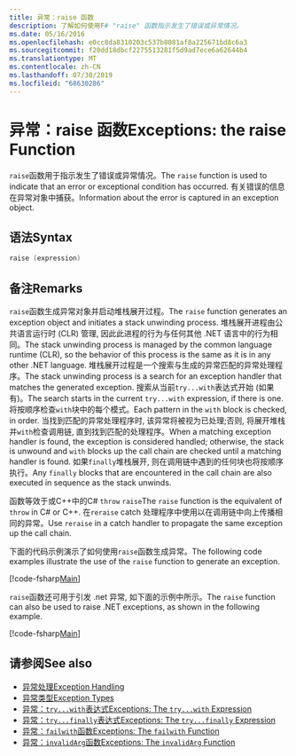 ```yaml
---
title: 异常：raise 函数
description: 了解如何使用F# "raise" 函数指示发生了错误或异常情况。
ms.date: 05/16/2016
ms.openlocfilehash: e0cc8da8310203c537b8081af8a225671bd8c6a3
ms.sourcegitcommit: f20dd18dbcf2275513281f5d9ad7ece6a62644b4
ms.translationtype: MT
ms.contentlocale: zh-CN
ms.lasthandoff: 07/30/2019
ms.locfileid: "68630286"
---
```

# <a name="exceptions-the-raise-function"></a><span data-ttu-id="14801-103">异常：raise 函数</span><span class="sxs-lookup"><span data-stu-id="14801-103">Exceptions: the raise Function</span></span>

<span data-ttu-id="14801-104">`raise`函数用于指示发生了错误或异常情况。</span><span class="sxs-lookup"><span data-stu-id="14801-104">The `raise` function is used to indicate that an error or exceptional condition has occurred.</span></span> <span data-ttu-id="14801-105">有关错误的信息在异常对象中捕获。</span><span class="sxs-lookup"><span data-stu-id="14801-105">Information about the error is captured in an exception object.</span></span>

## <a name="syntax"></a><span data-ttu-id="14801-106">语法</span><span class="sxs-lookup"><span data-stu-id="14801-106">Syntax</span></span>

```fsharp
raise (expression)
```

## <a name="remarks"></a><span data-ttu-id="14801-107">备注</span><span class="sxs-lookup"><span data-stu-id="14801-107">Remarks</span></span>

<span data-ttu-id="14801-108">`raise`函数生成异常对象并启动堆栈展开过程。</span><span class="sxs-lookup"><span data-stu-id="14801-108">The `raise` function generates an exception object and initiates a stack unwinding process.</span></span> <span data-ttu-id="14801-109">堆栈展开进程由公共语言运行时 (CLR) 管理, 因此此进程的行为与任何其他 .NET 语言中的行为相同。</span><span class="sxs-lookup"><span data-stu-id="14801-109">The stack unwinding process is managed by the common language runtime (CLR), so the behavior of this process is the same as it is in any other .NET language.</span></span> <span data-ttu-id="14801-110">堆栈展开过程是一个搜索与生成的异常匹配的异常处理程序。</span><span class="sxs-lookup"><span data-stu-id="14801-110">The stack unwinding process is a search for an exception handler that matches the generated exception.</span></span> <span data-ttu-id="14801-111">搜索从当前`try...with`表达式开始 (如果有)。</span><span class="sxs-lookup"><span data-stu-id="14801-111">The search starts in the current `try...with` expression, if there is one.</span></span> <span data-ttu-id="14801-112">将按顺序检查`with`块中的每个模式。</span><span class="sxs-lookup"><span data-stu-id="14801-112">Each pattern in the `with` block is checked, in order.</span></span> <span data-ttu-id="14801-113">当找到匹配的异常处理程序时, 该异常将被视为已处理;否则, 将展开堆栈并`with`检查调用链, 直到找到匹配的处理程序。</span><span class="sxs-lookup"><span data-stu-id="14801-113">When a matching exception handler is found, the exception is considered handled; otherwise, the stack is unwound and `with` blocks up the call chain are checked until a matching handler is found.</span></span> <span data-ttu-id="14801-114">如果`finally`堆栈展开, 则在调用链中遇到的任何块也将按顺序执行。</span><span class="sxs-lookup"><span data-stu-id="14801-114">Any `finally` blocks that are encountered in the call chain are also executed in sequence as the stack unwinds.</span></span>

<span data-ttu-id="14801-115">函数等效于或C++中的C# `throw` `raise`</span><span class="sxs-lookup"><span data-stu-id="14801-115">The `raise` function is the equivalent of `throw` in C# or C++.</span></span> <span data-ttu-id="14801-116">在`reraise` catch 处理程序中使用以在调用链中向上传播相同的异常。</span><span class="sxs-lookup"><span data-stu-id="14801-116">Use `reraise` in a catch handler to propagate the same exception up the call chain.</span></span>

<span data-ttu-id="14801-117">下面的代码示例演示了如何使用`raise`函数生成异常。</span><span class="sxs-lookup"><span data-stu-id="14801-117">The following code examples illustrate the use of the `raise` function to generate an exception.</span></span>

[!code-fsharp[Main](~/samples/snippets/fsharp/lang-ref-2/snippet5801.fs)]

<span data-ttu-id="14801-118">`raise`函数还可用于引发 .net 异常, 如下面的示例中所示。</span><span class="sxs-lookup"><span data-stu-id="14801-118">The `raise` function can also be used to raise .NET exceptions, as shown in the following example.</span></span>

[!code-fsharp[Main](~/samples/snippets/fsharp/lang-ref-2/snippet5802.fs)]

## <a name="see-also"></a><span data-ttu-id="14801-119">请参阅</span><span class="sxs-lookup"><span data-stu-id="14801-119">See also</span></span>

- [<span data-ttu-id="14801-120">异常处理</span><span class="sxs-lookup"><span data-stu-id="14801-120">Exception Handling</span></span>](index.md)
- [<span data-ttu-id="14801-121">异常类型</span><span class="sxs-lookup"><span data-stu-id="14801-121">Exception Types</span></span>](exception-types.md)
- [<span data-ttu-id="14801-122">异常：`try...with`表达式</span><span class="sxs-lookup"><span data-stu-id="14801-122">Exceptions: The `try...with` Expression</span></span>](the-try-with-expression.md)
- [<span data-ttu-id="14801-123">异常：`try...finally`表达式</span><span class="sxs-lookup"><span data-stu-id="14801-123">Exceptions: The `try...finally` Expression</span></span>](the-try-finally-expression.md)
- [<span data-ttu-id="14801-124">异常：`failwith`函数</span><span class="sxs-lookup"><span data-stu-id="14801-124">Exceptions: The `failwith` Function</span></span>](the-failwith-function.md)
- [<span data-ttu-id="14801-125">异常：`invalidArg`函数</span><span class="sxs-lookup"><span data-stu-id="14801-125">Exceptions: The `invalidArg` Function</span></span>](the-invalidArg-function.md)
